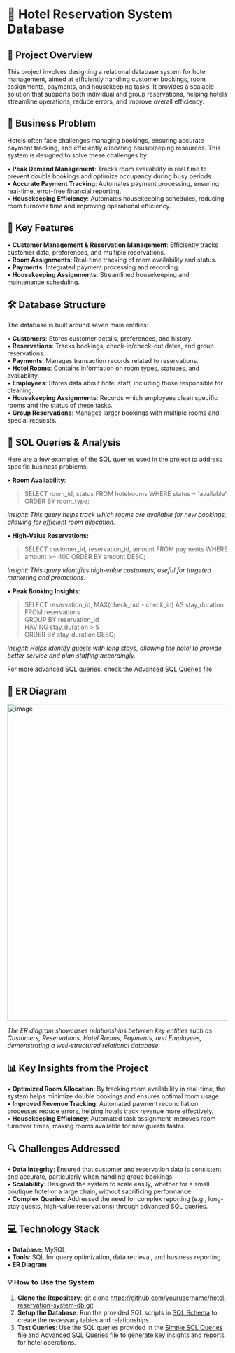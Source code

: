 # 🏨 Hotel Reservation System Database

## 🌟 Project Overview
This project involves designing a relational database system for hotel management, aimed at efficiently handling customer bookings, room assignments, payments, and housekeeping tasks. It provides a scalable solution that supports both individual and group reservations, helping hotels streamline operations, reduce errors, and improve overall efficiency.


## 🎯 Business Problem
Hotels often face challenges managing bookings, ensuring accurate payment tracking, and efficiently allocating housekeeping resources. This system is designed to solve these challenges by:

• **Peak Demand Management**: Tracks room availability in real time to prevent double bookings and optimize occupancy during busy periods.<br/>
• **Accurate Payment Tracking**: Automates payment processing, ensuring real-time, error-free financial reporting.<br/>
• **Housekeeping Efficiency**: Automates housekeeping schedules, reducing room turnover time and improving operational efficiency.<br/>

## 🔑 Key Features
• **Customer Management & Reservation Management**: Efficiently tracks customer data, preferences, and multiple reservations.<br/>
• **Room Assignments**: Real-time tracking of room availability and status.<br/>
• **Payments**: Integrated payment processing and recording.<br/>
• **Housekeeping Assignments**: Streamlined housekeeping and maintenance scheduling.<br/>

## 🛠️ Database Structure
The database is built around seven main entities:<br/>

• **Customers**: Stores customer details, preferences, and history.<br/>
• **Reservations**: Tracks bookings, check-in/check-out dates, and group reservations.<br/>
• **Payments**: Manages transaction records related to reservations.<br/>
• **Hotel Rooms**: Contains information on room types, statuses, and availability.<br/>
• **Employees**: Stores data about hotel staff, including those responsible for cleaning.<br/>
• **Housekeeping Assignments**: Records which employees clean specific rooms and the status of these tasks.<br/>
• **Group Reservations**: Manages larger bookings with multiple rooms and special requests.<br/>

## 🧠 SQL Queries & Analysis
Here are a few examples of the SQL queries used in the project to address specific business problems:

• **Room Availability**:

>SELECT room_id, status FROM hotelrooms WHERE status = 'available' ORDER BY room_type;

_Insight: This query helps track which rooms are available for new bookings, allowing for efficient room allocation._

• **High-Value Reservations:**

>SELECT customer_id, reservation_id, amount 
>FROM payments 
>WHERE amount >= 400 
>ORDER BY amount DESC;

_Insight: This query identifies high-value customers, useful for targeted marketing and promotions._

• **Peak Booking Insights**:

>SELECT reservation_id, MAX(check_out - check_in) AS stay_duration<br/> 
>FROM reservations<br/> 
>GROUP BY reservation_id <br/>
>HAVING stay_duration > 5 <br/>
>ORDER BY stay_duration DESC;

_Insight: Helps identify guests with long stays, allowing the hotel to provide better service and plan staffing accordingly._

For more advanced SQL queries, check the [Advanced SQL Queries file](https://github.com/leemansing1102/Hotel-Booking-Database/blob/main/advanced-queries.sql). 

## 🏢 ER Diagram
<img width="724" alt="image" src="https://github.com/user-attachments/assets/7593fbdc-9acf-411b-923b-cead0ad74459">

_The ER diagram showcases relationships between key entities such as Customers, Reservations, Hotel Rooms, Payments, and Employees, demonstrating a well-structured relational database._

## 📊 Key Insights from the Project
• **Optimized Room Allocation**: By tracking room availability in real-time, the system helps minimize double bookings and ensures optimal room usage.<br/>
• **Improved Revenue Tracking**: Automated payment reconciliation processes reduce errors, helping hotels track revenue more effectively.<br/>
• **Housekeeping Efficiency**: Automated task assignment improves room turnover times, making rooms available for new guests faster.<br/>

## 🔍 Challenges Addressed
• **Data Integrity**: Ensured that customer and reservation data is consistent and accurate, particularly when handling group bookings.<br/>
• **Scalability**: Designed the system to scale easily, whether for a small boutique hotel or a large chain, without sacrificing performance.<br/>
• **Complex Queries**: Addressed the need for complex reporting (e.g., long-stay guests, high-value reservations) through advanced SQL queries.<br/>

## 💻 Technology Stack
• **Database:** MySQL<br/>
• **Tools**: SQL for query optimization, data retrieval, and business reporting.<br/>
• **ER Diagram**

### 💡 How to Use the System

1. **Clone the Repository**:
git clone https://github.com/yourusername/hotel-reservation-system-db.git<br/>
2. **Setup the Database**: Run the provided SQL scripts in [SQL Schema](https://github.com/leemansing1102/Hotel-Booking-Database/blob/main/sql-schema-setup) to create the necessary tables and relationships.<br/>
3. **Test Queries**: Use the SQL queries provided in the [Simple SQL Queries file](https://github.com/leemansing1102/Hotel-Booking-Database/blob/main/simple-queries.sql) and [Advanced SQL Queries file](https://github.com/leemansing1102/Hotel-Booking-Database/blob/main/advanced-queries.sql) to generate key insights and reports for hotel operations.<br/>


